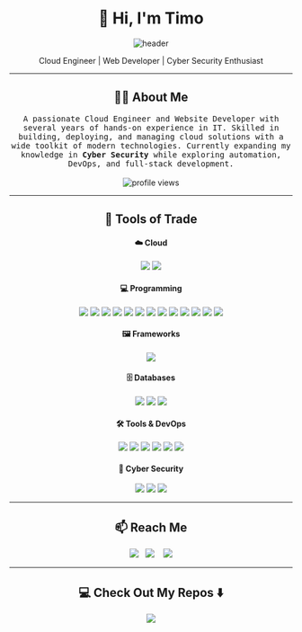 <h1 align="center"> 👋 Hi, I'm Timo </h1>

<div align="center">
  <img src="https://github.com/Timohone/timohone/blob/main/images/headerTimoHaldi.gif" alt="header"/>
</div>

<p align="center"> Cloud Engineer | Web Developer | Cyber Security Enthusiast </p>

---

<h2 align="center"> 👨‍💻 About Me</h2>

<p align="center">
  <samp>
    A passionate Cloud Engineer and Website Developer with several years of hands-on experience in IT.  
    Skilled in building, deploying, and managing cloud solutions with a wide toolkit of modern technologies.  
    Currently expanding my knowledge in <b>Cyber Security</b> while exploring automation, DevOps, and full-stack development.
  </samp>
  <br>
  <br>
  <img src="https://komarev.com/ghpvc/?username=timohone" alt="profile views" />
</p>

---

<h2 align="center"> 🔭 Tools of Trade</h2>

<h4 align="center"> ☁️ Cloud </h2>

<p align="center">
<img src="https://img.shields.io/badge/-Azure-black?style=flat-square&logo=microsoftazure" />
<img src="https://img.shields.io/badge/-AWS-black?style=flat-square&logo=amazonaws" />
</p>

<h4 align="center"> 💻 Programming </h2>

<p align="center">
  <img src="https://img.shields.io/badge/-Python-black?style=flat-square&logo=python" />
  <img src="https://img.shields.io/badge/-Terraform-black?style=flat-square&logo=terraform" />
  <img src="https://img.shields.io/badge/-Bicep-black?style=flat-square&logo=microsoftazure" />
  <img src="https://img.shields.io/badge/-PowerShell-black?style=flat-square&logo=powershell" />
  <img src="https://img.shields.io/badge/-TypeScript-black?style=flat-square&logo=typescript" />
  <img src="https://img.shields.io/badge/-JavaScript-black?style=flat-square&logo=javascript" />
  <img src="https://img.shields.io/badge/-Node.js-black?style=flat-square&logo=nodedotjs" />
  <img src="https://img.shields.io/badge/-React-black?style=flat-square&logo=react" />
  <img src="https://img.shields.io/badge/-PHP-black?style=flat-square&logo=php" />
  <img src="https://img.shields.io/badge/-HTML5-black?style=flat-square&logo=html5" />
  <img src="https://img.shields.io/badge/-CSS3-black?style=flat-square&logo=css3" />
  <img src="https://img.shields.io/badge/-Go-black?style=flat-square&logo=go" />
  <img src="https://img.shields.io/badge/-Bash-black?style=flat-square&logo=gnubash" />
</p>

<h4 align="center"> 🖼️ Frameworks </h4>

<p align="center">
  <img src="https://skillicons.dev/icons?i=angular,vue,nextjs,tailwind" />
</p>


<h4 align="center"> 🗄️ Databases </h2>

<p align="center">
<img src="https://img.shields.io/badge/-PostgreSQL-black?style=flat-square&logo=postgresql" />
<img src="https://img.shields.io/badge/-MySQL-black?style=flat-square&logo=mysql" />
<img src="https://img.shields.io/badge/-MongoDB-black?style=flat-square&logo=mongodb" />
</p>

<h4 align="center"> 🛠️ Tools & DevOps </h2>

<p align="center">
<img src="https://img.shields.io/badge/-Docker-black?style=flat-square&logo=docker" />
<img src="https://img.shields.io/badge/-Git-black?style=flat-square&logo=git" />
<img src="https://img.shields.io/badge/-GitHub-black?style=flat-square&logo=github" />
<img src="https://img.shields.io/badge/-Azure%20DevOps-black?style=flat-square&logo=azuredevops" />
<img src="https://img.shields.io/badge/-Jira-black?style=flat-square&logo=jira" />
<img src="https://img.shields.io/badge/-Confluence-black?style=flat-square&logo=confluence" />
</p>

<h4 align="center"> 🔐 Cyber Security </h4>
<p align="center">
  <img src="https://img.shields.io/badge/Kali_Linux-557C94?style=flat-square&logo=kalilinux&logoColor=white" />
  <img src="https://img.shields.io/badge/Wireshark-1679A7?style=flat-square&logo=wireshark&logoColor=white" />
  <img src="https://img.shields.io/badge/Burp%20Suite-FB542B?style=flat-square&logo=burpsuite&logoColor=white" />
</p>

---

<h2 align="center">📫 Reach Me</h2>

<p align="center">
  <a target="_blank" href="[https://www.linkedin.com/in/your-linkedin/](https://www.linkedin.com/in/timo-haldi-322556197/)"><img src="https://img.shields.io/badge/linkedin-%230077B5.svg?&style=for-the-badge&logo=linkedin&logoColor=white" /></a>&nbsp;&nbsp;
  <a href="mailto:timo@haldi.one"><img src="https://img.shields.io/badge/mail-%23D14836.svg?&style=for-the-badge&logo=gmail&logoColor=white" /></a>
  &nbsp;&nbsp;
  <a href="https://mediapuls.ch" target="_blank">
  <img src="https://img.shields.io/badge/mediapuls.ch-%230A84FF.svg?&style=for-the-badge&logo=googlechrome&logoColor=white" />
    </a>
</p>

---

<h2 align="center">💻 Check Out My Repos ⬇️ </h2>

<p align="center">
  <img src="https://github-readme-stats.vercel.app/api/top-langs/?username=timohone&layout=compact&theme=radical" />
</p>